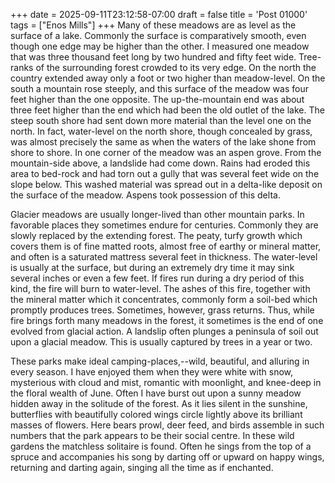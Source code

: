 +++
date = 2025-09-11T23:12:58-07:00
draft = false
title = 'Post 01000'
tags = ["Enos Mills"]
+++
Many of these meadows are as level as the surface of a lake. Commonly the surface is comparatively smooth, even though one edge may be higher than the other. I measured one meadow that was three thousand feet long by two hundred and fifty feet wide. Tree-ranks of the surrounding forest crowded to its very edge. On the north the country extended away only a foot or two higher than meadow-level. On the south a mountain rose steeply, and this surface of the meadow was four feet higher than the one opposite. The up-the-mountain end was about three feet higher than the end which had been the old outlet of the lake. The steep south shore had sent down more material than the level one on the north. In fact, water-level on the north shore, though concealed by grass, was almost precisely the same as when the waters of the lake shone from shore to shore. In one corner of the meadow was an aspen grove. From the mountain-side above, a landslide had come down. Rains had eroded this area to bed-rock and had torn out a gully that was several feet wide on the slope below. This washed material was spread out in a delta-like deposit on the surface of the meadow. Aspens took possession of this delta.

Glacier meadows are usually longer-lived than other mountain parks. In favorable places they sometimes endure for centuries. Commonly they are slowly replaced by the extending forest. The peaty, turfy growth which covers them is of fine matted roots, almost free of earthy or mineral matter, and often is a saturated mattress several feet in thickness. The water-level is usually at the surface, but during an extremely dry time it may sink several inches or even a few feet. If fires run during a dry period of this kind, the fire will burn to water-level. The ashes of this fire, together with the mineral matter which it concentrates, commonly form a soil-bed which promptly produces trees. Sometimes, however, grass returns. Thus, while fire brings forth many meadows in the forest, it sometimes is the end of one evolved from glacial action. A landslip often plunges a peninsula of soil out upon a glacial meadow. This is usually captured by trees in a year or two.

These parks make ideal camping-places,--wild, beautiful, and alluring in every season. I have enjoyed them when they were white with snow, mysterious with cloud and mist, romantic with moonlight, and knee-deep in the floral wealth of June. Often I have burst out upon a sunny meadow hidden away in the solitude of the forest. As it lies silent in the sunshine, butterflies with beautifully colored wings circle lightly above its brilliant masses of flowers. Here bears prowl, deer feed, and birds assemble in such numbers that the park appears to be their social centre. In these wild gardens the matchless solitaire is found. Often he sings from the top of a spruce and accompanies his song by darting off or upward on happy wings, returning and darting again, singing all the time as if enchanted.

